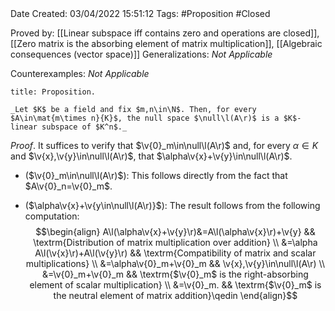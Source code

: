 <br />
<br />

Date Created: 03/04/2022 15:51:12
Tags: #Proposition #Closed

Proved by: [[Linear subspace iff contains zero and operations are closed]], [[Zero matrix is the absorbing element of matrix multiplication]], [[Algebraic consequences (vector space)]]
Generalizations: _Not Applicable_

Counterexamples: _Not Applicable_

``` ad-Proposition
title: Proposition.

_Let $K$ be a field and fix $m,n\in\N$. Then, for every $A\in\mat{m\times n}{K}$, the null space $\null\l(A\r)$ is a $K$-linear subspace of $K^n$._

```

_Proof_. It suffices to verify that $\v{0}_m\in\null\l(A\r)$ and, for every $\alpha\in K$ and $\v{x},\v{y}\in\null\l(A\r)$, that $\alpha\v{x}+\v{y}\in\null\l(A\r)$.
* ($\v{0}_m\in\null\l(A\r)$): This follows directly from the fact that $A\v{0}_n=\v{0}_m$.

* ($\alpha\v{x}+\v{y\in\null\l(A\r)}$): The result follows from the following computation:
$$\begin{align}
    A\l(\alpha\v{x}+\v{y}\r)&=A\l(\alpha\v{x}\r)+\v{y} && \textrm{Distribution of matrix multiplication over addition} \\
    &=\alpha A\l(\v{x}\r)+A\l(\v{y}\r) && \textrm{Compatibility of matrix and scalar multiplications} \\
    &=\alpha\v{0}_m+\v{0}_m && \v{x},\v{y}\in\null\l(A\r) \\
    &=\v{0}_m+\v{0}_m && \textrm{$\v{0}_m$ is the right-absorbing element of scalar multiplication} \\
    &=\v{0}_m. && \textrm{$\v{0}_m$ is the neutral element of matrix addition}\qedin
\end{align}$$
